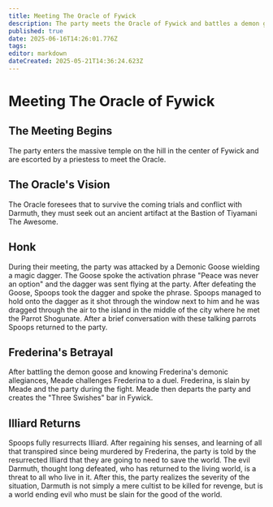 ```yaml
---
title: Meeting The Oracle of Fywick
description: The party meets the Oracle of Fywick and battles a demon goose
published: true
date: 2025-06-16T14:26:01.776Z
tags: 
editor: markdown
dateCreated: 2025-05-21T14:36:24.623Z
---
```


# Meeting The Oracle of Fywick

## The Meeting Begins
The party enters the massive temple on the hill in the center of Fywick and are escorted by a priestess to meet the Oracle.


## The Oracle's Vision
The Oracle foresees that to survive the coming trials and conflict with Darmuth, they must seek out an ancient artifact at the Bastion of Tiyamani The Awesome. 

## Honk
During their meeting, the party was attacked by a Demonic Goose wielding a magic dagger. The Goose spoke the activation phrase "Peace was never an option" and the dagger was sent flying at the party. After defeating the Goose, Spoops took the dagger and spoke the phrase. Spoops managed to hold onto the dagger as it shot through the window next to him and he was dragged through the air to the island in the middle of the city where he met the Parrot Shogunate. After a brief conversation with these talking parrots Spoops returned to the party.


## Frederina's Betrayal
After battling the demon goose and knowing Frederina's demonic allegiances, Meade challenges Frederina to a duel. Frederina, is slain by Meade and the party during the fight. Meade then departs the party and creates the "Three Swishes" bar in Fywick.


## Illiard Returns
Spoops fully resurrects Illiard. 
After regaining his senses, and learning of all that transpired since being murdered by Frederina, the party is told by the resurrected Illiard that they are going to need to save the world. The evil Darmuth, thought long defeated, who has returned to the living world, is a threat to all who live in it. After this, the party realizes the severity of the situation, Darmuth is not simply a mere cultist to be killed for revenge, but is a world ending evil who must be slain for the good of the world.




